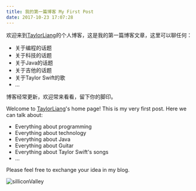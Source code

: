 ```yaml
---
title: 我的第一篇博客 My First Post
date: 2017-10-23 17:07:28
---
```

欢迎来到[TaylorLiang](http://taylorliang.coding.me/blog/)的个人博客，这是我的第一篇博客文章，这里可以聊任何：
- 关于编程的话题
- 关于科技的话题
- 关于Java的话题
- 关于吉他的话题
- 关于Taylor Swift的歌
- ...

博客经常更新，欢迎常来看看，留下你的脚印。
<!--more-->


Welcome to [TaylorLiang](http://taylorliang.coding.me/blog/)'s home page! This is my very first post.
Here we can talk about:
- Everything about programming
- Everything about technology
- Everything about Java
- Everything about Guitar
- Everything about Taylor Swift's songs
- ...

Please feel free to exchange your idea in my blog.

![silliconValley](MyFirstPost/silicon-valley-season-2-animation.png)